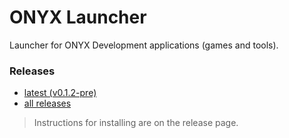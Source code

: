 # ONYX Launcher
 Launcher for ONYX Development applications (games and tools).

### Releases
* [latest (v0.1.2-pre)](https://github.com/AndrewCromar/ONYX-Launcher/releases/tag/v0.1.2-pre)
* [all releases](https://github.com/AndrewCromar/ONYX-Launcher/releases)

> Instructions for installing are on the release page.
